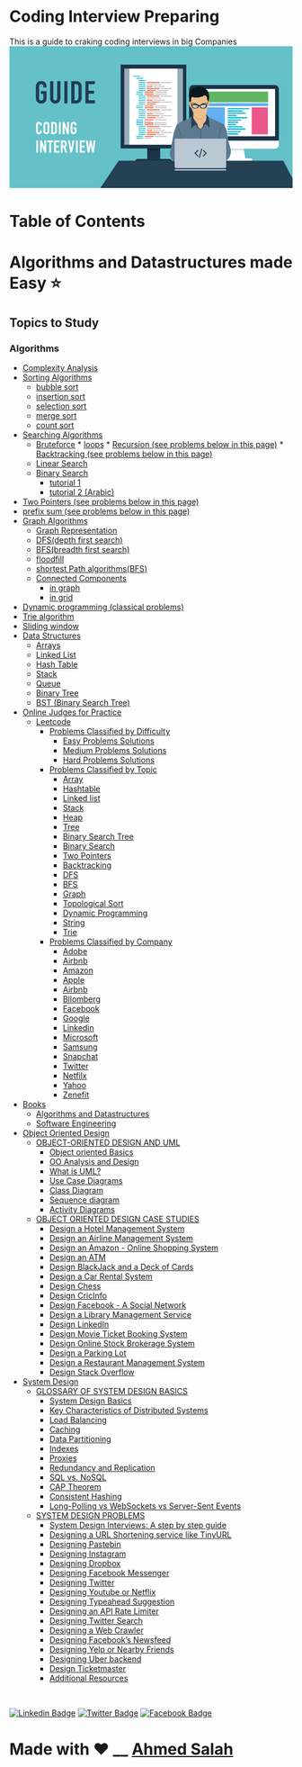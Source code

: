 # Coding Interview Preparing
This is a guide to craking coding interviews in big Companies
![img](img.jpg)

Table of Contents
=================
   # Algorithms and Datastructures made Easy ⭐
   ## Topics to Study
   ### Algorithms
   * [Complexity Analysis]()
   * [Sorting Algorithms]()
      * [bubble sort](https://www.hackerearth.com/practice/algorithms/sorting/bubble-sort/tutorial/)
      * [insertion sort](https://www.hackerearth.com/practice/algorithms/sorting/insertion-sort/tutorial/)
      * [selection sort](https://www.hackerearth.com/practice/algorithms/sorting/selection-sort/practice-problems/)
      * [merge sort](https://www.hackerearth.com/practice/algorithms/sorting/merge-sort/tutorial/)
      * [count sort](https://www.hackerearth.com/practice/algorithms/sorting/counting-sort/tutorial/)
   * [Searching Algorithms]()
      * [Bruteforce]()
            * [loops](https://www.geeksforgeeks.org/brute-force-approach-and-its-pros-and-cons/)
            * [Recursion (see problems below in this page)](https://www.geeksforgeeks.org/recursion/)
            * [Backtracking (see problems below in this page)](https://www.geeksforgeeks.org/backtracking-introduction/)
      * [Linear Search](https://www.hackerearth.com/practice/algorithms/searching/linear-search/tutorial/)
      * [Binary Search]()
         * [tutorial 1](https://www.hackerearth.com/practice/algorithms/searching/binary-search/tutorial/)
         * [tutorial 2 (Arabic)](https://www.youtube.com/watch?v=CrudfbS__Ao)
   * [Two Pointers (see problems below in this page)](https://www.geeksforgeeks.org/two-pointers-technique/)
   * [prefix sum (see problems below in this page)](https://www.geeksforgeeks.org/prefix-sum-array-implementation-applications-competitive-programming/)
   * [Graph Algorithms]()
      * [Graph Representation](https://www.hackerearth.com/practice/algorithms/graphs/graph-representation/tutorial/)
      * [DFS(depth first search)](https://www.hackerearth.com/practice/algorithms/graphs/depth-first-search/tutorial/)
      * [BFS(breadth first search)](https://www.hackerearth.com/practice/algorithms/graphs/breadth-first-search/practice-problems/)
      * [floodfill](https://www.hackerearth.com/practice/algorithms/graphs/flood-fill-algorithm/tutorial/)
      * [shortest Path algorithms(BFS)](https://www.geeksforgeeks.org/shortest-path-unweighted-graph/)
      * [Connected Components]()
         * [in graph](https://www.geeksforgeeks.org/connected-components-in-an-undirected-graph/)
         * [in grid](https://algorithms.tutorialhorizon.com/find-the-number-of-distinct-islands-or-connected-components/)
   * [Dynamic programming (classical problems)]()
   * [Trie algorithm]()
   * [Sliding window]()
   * [Data Structures]()
      * [Arrays]()
      * [Linked List](https://github.com/EngAhmedSalah/Coding-Interview-Preparing/tree/master/Topics%20to%20Study/Linked%20List)
      * [Hash Table]()
      * [Stack]()
      * [Queue]()
      * [Binary Tree]()
      * [BST (Binary Search Tree)]()
   * [Online Judges for Practice]()
      * [Leetcode](https://github.com/EngAhmedSalah/Coding-Interview-Preparing/tree/master/Leetcode)
         * [Problems Classified by Difficulty](https://github.com/EngAhmedSalah/Coding-Interview-Preparing/tree/master/Leetcode/Problems%20Classified%20By%20Difficulty)
            * [Easy Problems Solutions](#other-emails)
            * [Medium Problems Solutions](#configuring-other-emails)
            * [Hard Problems Solutions](#configuring-other-emails)
         * [Problems Classified by Topic](#other-emails)
            * [Array](#other-emails)
            * [Hashtable](https://github.com/EngAhmedSalah/Coding-Interview-Preparing/tree/master/Leetcode/Problems%20Classified%20By%20Topics/Hashtable)
            * [Linked list](#configuring-other-emails)
            * [Stack](#configuring-other-emails)
            * [Heap](#configuring-other-emails)
            * [Tree](#configuring-other-emails)
            * [Binary Search Tree](#configuring-other-emails)
            * [Binary Search](#configuring-other-emails)
            * [Two Pointers](#configuring-other-emails)
            * [Backtracking](#configuring-other-emails)
            * [DFS](#configuring-other-emails)
            * [BFS](#configuring-other-emails)
            * [Graph](#configuring-other-emails)
            * [Topological Sort](#configuring-other-emails)
            * [Dynamic Programming](#configuring-other-emails)
            * [String](#configuring-other-emails)
            * [Trie](#configuring-other-emails)
         * [Problems Classified by Company](#other-emails)
            * [Adobe](https://github.com/EngAhmedSalah/Coding-Interview-Preparing/blob/018102f1bb4c5cd6555fabdf7d0e4ae868a10d0f/Leetcode/Premium%20List%20By%20Company/Adobe%20-%20LeetCode.pdf)
            * [Airbnb](https://github.com/EngAhmedSalah/Coding-Interview-Preparing/blob/origin/Leetcode/Premium%20List%20By%20Company/Airbnb%20-%20LeetCode.pdf)
            * [Amazon](https://github.com/EngAhmedSalah/Coding-Interview-Preparing/blob/origin/Leetcode/Premium%20List%20By%20Company/Amazon%20-%20LeetCode.pdf)
            * [Apple](https://github.com/EngAhmedSalah/Coding-Interview-Preparing/blob/origin/Leetcode/Premium%20List%20By%20Company/Apple%20-%20LeetCode.pdf)
            * [Airbnb](https://github.com/EngAhmedSalah/Coding-Interview-Preparing/blob/origin/Leetcode/Premium%20List%20By%20Company/Airbnb%20-%20LeetCode.pdf)
            * [Bllomberg](https://github.com/EngAhmedSalah/Coding-Interview-Preparing/blob/origin/Leetcode/Premium%20List%20By%20Company/Bloomberg%20-%20LeetCode.pdf)
            * [Facebook](https://github.com/EngAhmedSalah/Coding-Interview-Preparing/blob/origin/Leetcode/Premium%20List%20By%20Company/Facebook%20-%20LeetCode.pdf)
            * [Google](https://github.com/EngAhmedSalah/Coding-Interview-Preparing/tree/master/Leetcode/Problems%20Classified%20by%20Company/Google%20Problems%20Solutions)
            * [Linkedin](https://github.com/EngAhmedSalah/Coding-Interview-Preparing/blob/origin/Leetcode/Premium%20List%20By%20Company/LinkedIn%20-%20LeetCode.pdf)
            * [Microsoft](https://github.com/EngAhmedSalah/Coding-Interview-Preparing/blob/a9496bb33d9e33926ad6c8baa21784e391256f08/Leetcode/Problems%20Classified%20by%20Company/Premium%20List%20By%20Company/Microsoft%20-%20LeetCode.pdf)
            * [Samsung](https://github.com/EngAhmedSalah/Coding-Interview-Preparing/blob/018102f1bb4c5cd6555fabdf7d0e4ae868a10d0f/Leetcode/Premium%20List%20By%20Company/Samsung%20-%20LeetCode.pdf)
            * [Snapchat](https://github.com/EngAhmedSalah/Coding-Interview-Preparing/blob/018102f1bb4c5cd6555fabdf7d0e4ae868a10d0f/Leetcode/Premium%20List%20By%20Company/Snapchat%20-%20LeetCode.pdf)
            * [Twitter](https://github.com/EngAhmedSalah/Coding-Interview-Preparing/blob/018102f1bb4c5cd6555fabdf7d0e4ae868a10d0f/Leetcode/Premium%20List%20By%20Company/Twitter%20-%20LeetCode.pdf)
            * [Netfilx](https://github.com/EngAhmedSalah/Coding-Interview-Preparing/blob/018102f1bb4c5cd6555fabdf7d0e4ae868a10d0f/Leetcode/Premium%20List%20By%20Company/Netflix%20-%20LeetCode.pdf)
            * [Yahoo](https://github.com/EngAhmedSalah/Coding-Interview-Preparing/blob/origin/Leetcode/Premium%20List%20By%20Company/Yahoo%20-%20LeetCode.pdf)
            * [Zenefit](https://github.com/EngAhmedSalah/Coding-Interview-Preparing/blob/origin/Leetcode/Premium%20List%20By%20Company/Zenefits%20-%20LeetCode.pdf)
   * [Books](https://github.com/EngAhmedSalah/Coding-Interview-Preparing/tree/master/books)
      * [Algorithms and Datastructures](https://github.com/EngAhmedSalah/Coding-Interview-Preparing/tree/master/books/algorithms%20and%20datastructures)
      * [Software Engineering](https://github.com/EngAhmedSalah/Coding-Interview-Preparing/tree/master/books/Software%20Engineering)
   * [Object Oriented Design](#setting-it-up)
      * [OBJECT-ORIENTED DESIGN AND UML]()
         * [Object oriented Basics]()
         * [OO Analysis and Design]()
         * [What is UML?]()
         * [Use Case Diagrams]()
         * [Class Diagram]()
         * [Sequence diagram]()
         * [Activity Diagrams]()
      * [OBJECT ORIENTED DESIGN CASE STUDIES]()
         * [Design a Hotel Management System]()
         * [Design an Airline Management System]()
         * [Design an Amazon - Online Shopping System]()
         * [Design an ATM]()
         * [Design BlackJack and a Deck of Cards]()
         * [Design a Car Rental System]()
         * [Design Chess]()
         * [Design CricInfo]()
         * [Design Facebook - A Social Network]()
         * [Design a Library Management Service]()
         * [Design LinkedIn]()
         * [Design Movie Ticket Booking System]()
         * [Design Online Stock Brokerage System]()
         * [Design a Parking Lot]()
         * [Design a Restaurant Management System]()
         * [Design Stack Overflow]()
   * [System Design](#setting-it-up)
      * [GLOSSARY OF SYSTEM DESIGN BASICS]()
         * [System Design Basics]()
         * [Key Characteristics of Distributed Systems]()
         * [Load Balancing]()
         * [Caching]()
         * [Data Partitioning]()
         * [Indexes]()
         * [Proxies]()
         * [Redundancy and Replication]()
         * [SQL vs. NoSQL]()
         * [CAP Theorem]()
         * [Consistent Hashing]()
         * [Long-Polling vs WebSockets vs Server-Sent Events]()
      * [SYSTEM DESIGN PROBLEMS]()
         * [System Design Interviews: A step by step guide]()
         * [Designing a URL Shortening service like TinyURL]()
         * [Designing Pastebin]()
         * [Designing Instagram]()
         * [Designing Dropbox]()
         * [Designing Facebook Messenger]()
         * [Designing Twitter]()
         * [Designing Youtube or Netflix]()
         * [Designing Typeahead Suggestion]()
         * [Designing an API Rate Limiter]()
         * [Designing Twitter Search]()
         * [Designing a Web Crawler]()
         * [Designing Facebook’s Newsfeed]()
         * [Designing Yelp or Nearby Friends]()
         * [Designing Uber backend]()
         * [Design Ticketmaster]()
         * [Additional Resources]()


<br>


[![Linkedin Badge](https://img.shields.io/badge/-Ahmed_Salah-blue?style=flat-square&logo=Linkedin&logoColor=white&link=https://www.linkedin.com/in/engahmedsalah98/)](https://www.linkedin.com/in/engahmedsalah98/) [![Twitter Badge](https://img.shields.io/badge/-@Ahmed__Salah-1ca0f1?style=flat-square&labelColor=1ca0f1&logo=twitter&logoColor=white&link=https://twitter.com/engahmedsalah98)](https://twitter.com/engahmedsalah98) [![Facebook Badge](https://img.shields.io/badge/-@Ahmed_Salah_-3b5998?style=flat-square&labelColor=3b5998&logo=facebook&logoColor=white&link=https://www.facebook.com/SWEAhmedSalah/)](https://www.facebook.com/SWEAhmedSalah/)

# Made with :heart: __    <a href = "https://www.facebook.com/SWEAhmedSalah/">Ahmed Salah</a>